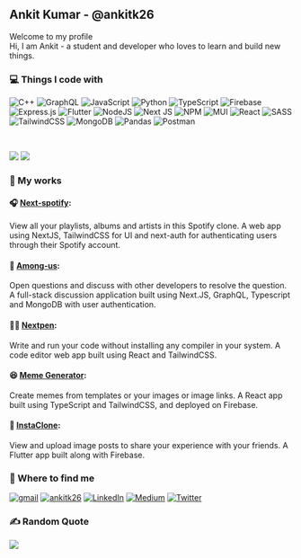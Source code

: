 
## Ankit Kumar - @ankitk26
Welcome to my profile <br/>
Hi, I am Ankit - a student and developer who loves to learn and build new things.


### 💻 Things I code with

![C++](https://img.shields.io/badge/c++-%2300599C.svg?style=flat&logo=c%2B%2B&logoColor=white) ![GraphQL](https://img.shields.io/badge/-GraphQL-E10098?style=flat&logo=graphql&logoColor=white) ![JavaScript](https://img.shields.io/badge/javascript-%23323330.svg?style=flat&logo=javascript&logoColor=%23F7DF1E) ![Python](https://img.shields.io/badge/python-3670A0?style=flat&logo=python&logoColor=ffdd54) ![TypeScript](https://img.shields.io/badge/typescript-%23007ACC.svg?style=flat&logo=typescript&logoColor=white)  ![Firebase](https://img.shields.io/badge/firebase-%23039BE5.svg?style=flat&logo=firebase) ![Express.js](https://img.shields.io/badge/express.js-%23404d59.svg?style=flat&logo=express&logoColor=%2361DAFB) ![Flutter](https://img.shields.io/badge/Flutter-%2302569B.svg?style=flat&logo=Flutter&logoColor=white) ![NodeJS](https://img.shields.io/badge/node.js-6DA55F?style=flat&logo=node.js&logoColor=white) ![Next JS](https://img.shields.io/badge/Next-black?style=flat&logo=next.js&logoColor=white) ![NPM](https://img.shields.io/badge/NPM-%23000000.svg?style=flat&logo=npm&logoColor=white) ![MUI](https://img.shields.io/badge/MUI-%230081CB.svg?style=flat&logo=material-ui&logoColor=white) ![React](https://img.shields.io/badge/react-%2320232a.svg?style=flat&logo=react&logoColor=%2361DAFB) ![SASS](https://img.shields.io/badge/SASS-hotpink.svg?style=flat&logo=SASS&logoColor=white) ![TailwindCSS](https://img.shields.io/badge/tailwindcss-%2338B2AC.svg?style=flat&logo=tailwind-css&logoColor=white) ![MongoDB](https://img.shields.io/badge/MongoDB-%234ea94b.svg?style=flat&logo=mongodb&logoColor=white) ![Pandas](https://img.shields.io/badge/pandas-%23150458.svg?style=flat&logo=pandas&logoColor=white) ![Postman](https://img.shields.io/badge/Postman-FF6C37?style=flat&logo=postman&logoColor=white)

<br/>

![](https://github-readme-stats.vercel.app/api?username=ankitk26&theme=react&hide_border=false&include_all_commits=false&count_private=false) 
![](https://github-readme-stats.vercel.app/api/top-langs/?username=ankitk26&theme=react&hide_border=false&include_all_commits=false&count_private=false&layout=compact)


### 🔨 My works

#### 🎧 [Next-spotify](https://next-spotify-smoky.vercel.app/): <br>
View all your playlists, albums and artists in this Spotify clone. A web app using NextJS, TailwindCSS for UI and next-auth for authenticating users through their Spotify account.

####  📝 [Among-us](http://among-us-kappa.vercel.app/): <br>
Open questions and discuss with other developers to resolve the question. A full-stack discussion application built using Next.JS, GraphQL, Typescript and MongoDB with user authentication.

#### 👩‍💻 [Nextpen](http://next-pen.vercel.app/): <br>
Write and run your code without installing any compiler in your system. A code editor web app built using React and TailwindCSS.

#### 😆 [Meme Generator](https://react-meme-generator-12c45.web.app/): <br>
Create memes from templates or your images or image links. A React app built using TypeScript and TailwindCSS, and deployed on Firebase.

#### 📸 [InstaClone](https://github.com/ankitk26/Insta-Clone): <br>
View and upload image posts to share your experience with your friends. A Flutter app built along with Firebase.


### 🔭 Where to find me
[![gmail](https://img.shields.io/badge/Gmail-D14836?style=for-the-badge&logo=gmail&logoColor=white&style=flat)](mailto:myselfankit51@gmail.com) [![ankitk26](https://img.shields.io/badge/Instagram-%23E4405F.svg?logo=Instagram&logoColor=white)](https://instagram.com/ankit.k26) [![LinkedIn](https://img.shields.io/badge/LinkedIn-%230077B5.svg?logo=linkedin&logoColor=white)](https://linkedin.com/in/ankit-kumar-3a93b5196) [![Medium](https://img.shields.io/badge/Medium-12100E?logo=medium&logoColor=white)](https://medium.com/@ankitkr) [![Twitter](https://img.shields.io/badge/Twitter-%231DA1F2.svg?logo=Twitter&logoColor=white)](https://twitter.com/ankit_k26)


### ✍️ Random Quote
![](https://quotes-github-readme.vercel.app/api?type=vetical&theme=dark)

